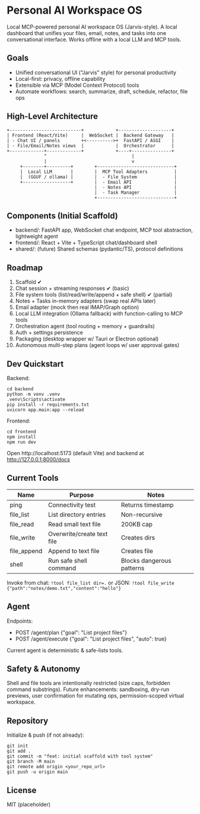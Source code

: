# Personal AI Workspace OS

Local MCP-powered personal AI workspace OS (Jarvis-style). A local dashboard that unifies your files, email, notes, and tasks into one conversational interface. Works offline with a local LLM and MCP tools.

## Goals
- Unified conversational UI ("Jarvis" style) for personal productivity
- Local-first: privacy, offline capability
- Extensible via MCP (Model Context Protocol) tools
- Automate workflows: search, summarize, draft, schedule, refactor, file ops

## High-Level Architecture
```
+---------------------------+            +--------------------+
| Frontend (React/Vite)     |  WebSocket |  Backend Gateway   |
| - Chat UI / panels        +<---------->+  FastAPI / ASGI    |
| - File/Email/Notes views  |            |  Orchestrator      |
+-------------+-------------+            +----+---------------+
              ^                                |
              |                                v
     +--------+---------+        +-----------------------------+
     |  Local LLM       |        |  MCP Tool Adapters          |
     |  (GGUF / ollama) |        |  - File System              |
     +------------------+        |  - Email API                |
                                 |  - Notes API                |
                                 |  - Task Manager             |
                                 +-----------------------------+
```

## Components (Initial Scaffold)
- backend/: FastAPI app, WebSocket chat endpoint, MCP tool abstraction, lightweight agent
- frontend/: React + Vite + TypeScript chat/dashboard shell
- shared/: (future) Shared schemas (pydantic/TS), protocol definitions

## Roadmap
1. Scaffold ✔
2. Chat session + streaming responses ✔ (basic)
3. File system tools (list/read/write/append + safe shell) ✔ (partial)
4. Notes + Tasks in-memory adapters (swap real APIs later)
5. Email adapter (mock then real IMAP/Graph option)
6. Local LLM integration (Ollama fallback) with function-calling to MCP tools
7. Orchestration agent (tool routing + memory + guardrails)
8. Auth + settings persistence
9. Packaging (desktop wrapper w/ Tauri or Electron optional)
10. Autonomous multi-step plans (agent loops w/ user approval gates)

## Dev Quickstart
Backend:
```
cd backend
python -m venv .venv
.venv\Scripts\activate
pip install -r requirements.txt
uvicorn app.main:app --reload
```
Frontend:
```
cd frontend
npm install
npm run dev
```

Open http://localhost:5173 (default Vite) and backend at http://127.0.0.1:8000/docs

## Current Tools
| Name | Purpose | Notes |
|------|---------|-------|
| ping | Connectivity test | Returns timestamp |
| file_list | List directory entries | Non-recursive |
| file_read | Read small text file | 200KB cap |
| file_write | Overwrite/create text file | Creates dirs |
| file_append | Append to text file | Creates file |
| shell | Run safe shell command | Blocks dangerous patterns |

Invoke from chat: `!tool file_list dir=.` or JSON: `!tool file_write {"path":"notes/demo.txt","content":"hello"}`

## Agent
Endpoints:
- POST /agent/plan {"goal": "List project files"}
- POST /agent/execute {"goal": "List project files", "auto": true}

Current agent is deterministic & safe-lists tools.

## Safety & Autonomy
Shell and file tools are intentionally restricted (size caps, forbidden command substrings). Future enhancements: sandboxing, dry-run previews, user confirmation for mutating ops, permission-scoped virtual workspace.

## Repository
Initialize & push (if not already):
```
git init
git add .
git commit -m "feat: initial scaffold with tool system"
git branch -M main
git remote add origin <your_repo_url>
git push -u origin main
```

## License
MIT (placeholder)
